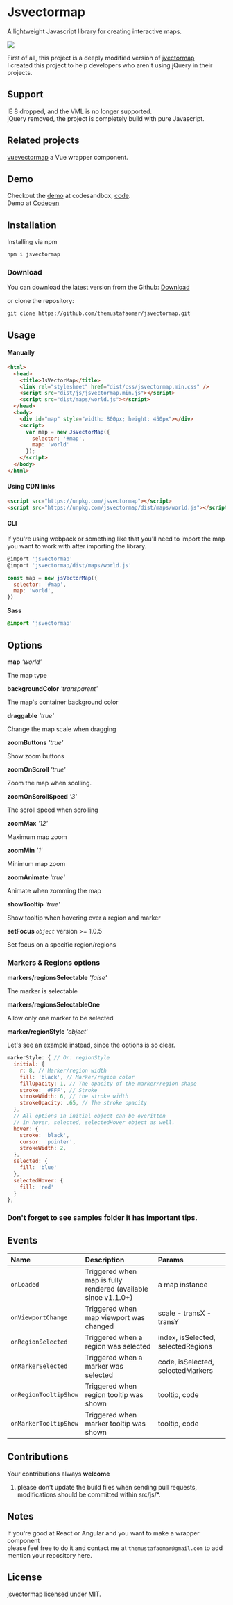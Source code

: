 # Jsvectormap
A lightweight Javascript library for creating interactive maps.

<img src="assets/images/jsvectormap.jpg" />

First of all, this project is a deeply modified version of [jvectormap](https://github.com/bjornd/jvectormap)<br>
I created this project to help developers who aren't using jQuery in their projects.<br>

## Support
IE 8 dropped, and the VML is no longer supported.<br>
jQuery removed, the project is completely build with pure Javascript.

## Related projects
[vuevectormap](https://github.com/themustafaomar/vuevectormap) a Vue wrapper component.

## Demo
Checkout the [demo](https://3iw9b.csb.app) at codesandbox, [code](https://codesandbox.io/s/jsvectormap-3iw9b).<br>
Demo at [Codepen](https://codepen.io/themustafaomar/pen/ZEGJeZq)

## Installation
Installing via npm
```js
npm i jsvectormap
```

### Download
You can download the latest version from the Github: [Download](https://github.com/themustafaomar/jsvectormap/archive/master.zip)

or clone the repository:
```
git clone https://github.com/themustafaomar/jsvectormap.git
```

## Usage
#### Manually
```html
<html>
  <head>
    <title>JsVectorMap</title>
    <link rel="stylesheet" href="dist/css/jsvectormap.min.css" />
    <script src="dist/js/jsvectormap.min.js"></script>
    <script src="dist/maps/world.js"></script>
  </head>
  <body>
    <div id="map" style="width: 800px; height: 450px"></div>
    <script>
      var map = new JsVectorMap({
        selector: '#map',
        map: 'world'
      });
    </script>
  </body>
</html>
```

#### Using CDN links
```html
<script src="https://unpkg.com/jsvectormap"></script>
<script src="https://unpkg.com/jsvectormap/dist/maps/world.js"></script>
```
#### CLI
If you're using webpack or something like that you'll need to import the map you want to work with after importing the library.
```js
@import 'jsvectormap'
@import 'jsvectormap/dist/maps/world.js'

const map = new jsVectorMap({
  selector: '#map',
  map: 'world',
})
```
**Sass**
```scss
@import 'jsvectormap'
```

## Options
**map** *'world'*

The map type

**backgroundColor** *'transparent'*

The map's container background color

**draggable** *'true'*

Change the map scale when dragging

**zoomButtons** *'true'*

Show zoom buttons

**zoomOnScroll** *'true'*

Zoom the map when scolling.

**zoomOnScrollSpeed** *'3'*

The scroll speed when scrolling

**zoomMax** *'12'*

Maximum map zoom

**zoomMin** *'1'*

Minimum map zoom

**zoomAnimate** *'true'*

Animate when zomming the map

**showTooltip** *'true'*

Show tooltip when hovering over a region and marker

**setFocus** *`object`* version >= 1.0.5

Set focus on a specific region/regions

### Markers & Regions options
**markers/regionsSelectable** *'false'*

The marker is selectable

**markers/regionsSelectableOne**

Allow only one marker to be selected

**marker/regionStyle** *'object'*

Let's see an example instead, since the options is so clear.

```js
markerStyle: { // Or: regionStyle
  initial: {
    r: 8, // Marker/region width
    fill: 'black', // Marker/region color
    fillOpacity: 1, // The opacity of the marker/region shape
    stroke: '#FFF', // Stroke
    strokeWidth: 6, // the stroke width
    strokeOpacity: .65, // The stroke opacity
  },
  // All options in initial object can be overitten
  // in hover, selected, selectedHover object as well.
  hover: {
    stroke: 'black',
    cursor: 'pointer',
    strokeWidth: 2,
  },
  selected: {
    fill: 'blue'
  },
  selectedHover: {
    fill: 'red'
  }
},
```

### Don't forget to see samples folder it has important tips.

## Events
| Name  | Description  | Params  |
| :------------ | :------------ | :------------ |
| `onLoaded` | Triggered when map is fully rendered (available since v1.1.0+) | a map instance |
| `onViewportChange` | Triggered when map viewport was changed | scale - transX - transY |
| `onRegionSelected` | Triggered when a region was selected | index, isSelected, selectedRegions |
| `onMarkerSelected` | Triggered when a marker was selected | code, isSelected, selectedMarkers |
| `onRegionTooltipShow` | Triggered when region tooltip was shown | tooltip, code |
| `onMarkerTooltipShow` | Triggered when marker tooltip was shown | tooltip, code |

## Contributions
Your contributions always **welcome**
1) please don't update the build files when sending pull requests, modifications should be committed within src/js/*.

## Notes
If you're good at React or Angular and you want to make a wrapper component<br>
please feel free to do it and contact me at `themustafaomar@gmail.com` to add mention your repository here.

## License
jsvectormap licensed under MIT.

